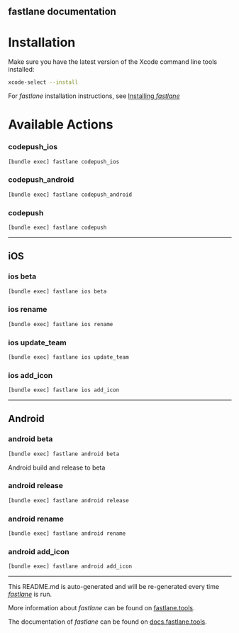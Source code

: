 fastlane documentation
----

# Installation

Make sure you have the latest version of the Xcode command line tools installed:

```sh
xcode-select --install
```

For _fastlane_ installation instructions, see [Installing _fastlane_](https://docs.fastlane.tools/#installing-fastlane)

# Available Actions

### codepush_ios

```sh
[bundle exec] fastlane codepush_ios
```



### codepush_android

```sh
[bundle exec] fastlane codepush_android
```



### codepush

```sh
[bundle exec] fastlane codepush
```



----


## iOS

### ios beta

```sh
[bundle exec] fastlane ios beta
```



### ios rename

```sh
[bundle exec] fastlane ios rename
```



### ios update_team

```sh
[bundle exec] fastlane ios update_team
```



### ios add_icon

```sh
[bundle exec] fastlane ios add_icon
```



----


## Android

### android beta

```sh
[bundle exec] fastlane android beta
```

Android build and release to beta

### android release

```sh
[bundle exec] fastlane android release
```



### android rename

```sh
[bundle exec] fastlane android rename
```



### android add_icon

```sh
[bundle exec] fastlane android add_icon
```



----

This README.md is auto-generated and will be re-generated every time [_fastlane_](https://fastlane.tools) is run.

More information about _fastlane_ can be found on [fastlane.tools](https://fastlane.tools).

The documentation of _fastlane_ can be found on [docs.fastlane.tools](https://docs.fastlane.tools).
